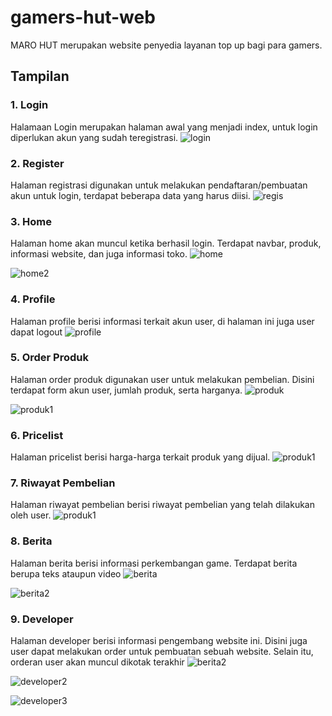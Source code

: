 # gamers-hut-web
MARO HUT merupakan website penyedia layanan top up bagi para gamers.

## Tampilan
### 1. Login
Halamaan Login merupakan halaman awal yang menjadi index, untuk login diperlukan akun yang sudah teregistrasi.
![login](https://user-images.githubusercontent.com/118908051/227709524-f0adea02-3a83-417f-b81e-7ccd4ae7c96d.png)

### 2. Register
Halaman registrasi digunakan untuk melakukan pendaftaran/pembuatan akun untuk login, terdapat beberapa data yang harus diisi.
![regis](https://user-images.githubusercontent.com/118908051/227709625-f8460b3b-96c3-492f-ad8d-546ae3046104.png)

### 3. Home
Halaman home akan muncul ketika berhasil login. Terdapat navbar, produk, informasi website, dan juga informasi toko.
![home](https://user-images.githubusercontent.com/118908051/227710118-2b9eaaa3-e7b4-405f-93a3-bae5e66d3025.png)

![home2](https://user-images.githubusercontent.com/118908051/227710129-39ba03d6-e43f-4d97-a233-6aa3b73c1c35.png)

### 4. Profile
Halaman profile berisi informasi terkait akun user, di halaman ini juga user dapat logout
![profile](https://user-images.githubusercontent.com/118908051/227710156-f5b84537-d73f-4ea0-bdda-3374a1ca217b.png)

### 5. Order Produk
Halaman order produk digunakan user untuk melakukan pembelian. Disini terdapat form akun user, jumlah produk, serta harganya.
![produk](https://user-images.githubusercontent.com/118908051/227710167-5294e54f-c65f-428b-b52a-649269bbcbd2.png)

![produk1](https://user-images.githubusercontent.com/118908051/227709916-aaf1503a-0814-4cc0-9207-f9fcc6f643e2.png)

### 6. Pricelist
Halaman pricelist berisi harga-harga terkait produk yang dijual.
![produk1](https://user-images.githubusercontent.com/118908051/227709945-ce6161eb-dea5-4c5d-b1fa-f2eab352cc4c.png)

### 7. Riwayat Pembelian
Halaman riwayat pembelian berisi riwayat pembelian yang telah dilakukan oleh user.
![produk1](https://user-images.githubusercontent.com/118908051/227709968-277a3fb9-7993-4eb1-a68a-d9cc8b0a70e1.png)

### 8. Berita
Halaman berita berisi informasi perkembangan game. Terdapat berita berupa teks ataupun video
![berita](https://user-images.githubusercontent.com/118908051/227709999-a16097db-a302-4fed-be4d-302a9108c3ae.png)

![berita2](https://user-images.githubusercontent.com/118908051/227710000-afe14c50-9a3d-49b6-b6c6-e8cfc5cde70c.png)

### 9. Developer
Halaman developer berisi informasi pengembang website ini. Disini juga user dapat melakukan order untuk pembuatan sebuah website. Selain itu, orderan user akan muncul dikotak terakhir
![berita2](https://user-images.githubusercontent.com/118908051/227710048-cd6c4a39-b1e1-4e78-9e6f-9337c1260a8f.png)

![developer2](https://user-images.githubusercontent.com/118908051/227710051-7b87d7b2-b5a0-4a97-8380-af2c93f102c1.png)

![developer3](https://user-images.githubusercontent.com/118908051/227710057-4e026a9b-0847-4037-98b6-001b0116515f.png)

